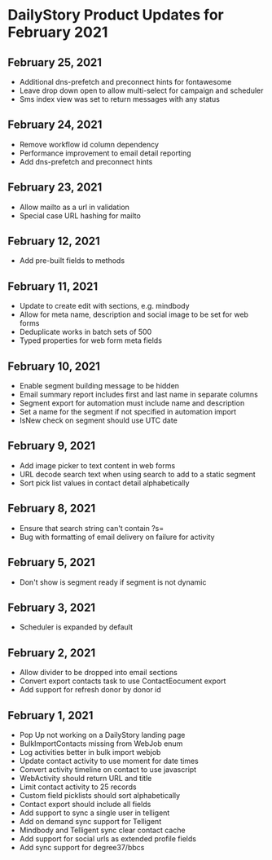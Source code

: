 # DailyStory Product Updates for February 2021
## February 25, 2021
* Additional dns-prefetch and preconnect hints for fontawesome
* Leave drop down open to allow multi-select for campaign and scheduler
* Sms index view was set to return messages with any status

## February 24, 2021
* Remove workflow id column dependency
* Performance improvement to email detail reporting
* Add dns-prefetch and preconnect hints

## February 23, 2021
* Allow mailto as a url in validation
* Special case URL hashing for mailto

## February 12, 2021
* Add pre-built fields to methods

## February 11, 2021
* Update to create edit with sections, e.g. mindbody
* Allow for meta name, description and social image to be set for web forms
* Deduplicate works in batch sets of 500
* Typed properties for web form meta fields

## February 10, 2021
* Enable segment building message to be hidden
* Email summary report includes first and last name in separate columns
* Segment export for automation must include name and description
* Set a name for the segment if not specified in automation import
* IsNew check on segment should use UTC date

## February 9, 2021
* Add image picker to text content in web forms
* URL decode search text when using search to add to a static segment
* Sort pick list values in contact detail alphabetically

## February 8, 2021
* Ensure that search string can't contain ?s=
* Bug with formatting of email delivery on failure for activity

## February 5, 2021
* Don't show is segment ready if segment is not dynamic

## February 3, 2021
* Scheduler is expanded by default

## February 2, 2021
* Allow divider to be dropped into email sections
* Convert export contacts task to use ContactEocument export
* Add support for refresh donor by donor id

## February 1, 2021
* Pop Up not working on a DailyStory landing page
* BulkImportContacts missing from WebJob enum
* Log activities better in bulk import webjob
* Update contact activity to use moment for date times
* Convert activity timeline on contact to use javascript
* WebActivity should return URL and title
* Limit contact activity to 25 records
* Custom field picklists should sort alphabetically
* Contact export should include all fields
* Add support to sync a single user in telligent
* Add on demand sync support for Telligent
* Mindbody and Telligent sync clear contact cache
* Add support for social urls as extended profile fields
* Add sync support for degree37/bbcs
